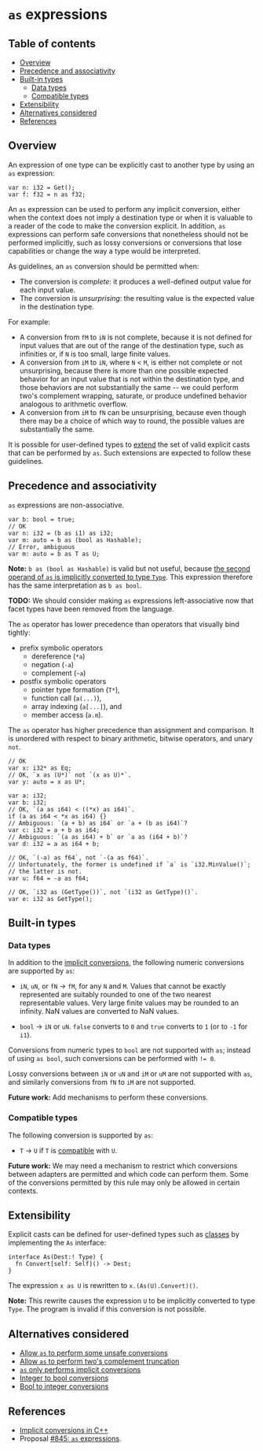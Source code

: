 # `as` expressions

<!--
Part of the Carbon Language project, under the Apache License v2.0 with LLVM
Exceptions. See /LICENSE for license information.
SPDX-License-Identifier: Apache-2.0 WITH LLVM-exception
-->

<!-- toc -->

## Table of contents

-   [Overview](#overview)
-   [Precedence and associativity](#precedence-and-associativity)
-   [Built-in types](#built-in-types)
    -   [Data types](#data-types)
    -   [Compatible types](#compatible-types)
-   [Extensibility](#extensibility)
-   [Alternatives considered](#alternatives-considered)
-   [References](#references)

<!-- tocstop -->

## Overview

An expression of one type can be explicitly cast to another type by using an
`as` expression:

```
var n: i32 = Get();
var f: f32 = n as f32;
```

An `as` expression can be used to perform any implicit conversion, either when
the context does not imply a destination type or when it is valuable to a reader
of the code to make the conversion explicit. In addition, `as` expressions can
perform safe conversions that nonetheless should not be performed implicitly,
such as lossy conversions or conversions that lose capabilities or change the
way a type would be interpreted.

As guidelines, an `as` conversion should be permitted when:

-   The conversion is _complete_: it produces a well-defined output value for
    each input value.
-   The conversion is _unsurprising_: the resulting value is the expected value
    in the destination type.

For example:

-   A conversion from `fM` to `iN` is not complete, because it is not defined
    for input values that are out of the range of the destination type, such as
    infinities or, if `N` is too small, large finite values.
-   A conversion from `iM` to `iN`, where `N` < `M`, is either not complete or
    not unsurprising, because there is more than one possible expected behavior
    for an input value that is not within the destination type, and those
    behaviors are not substantially the same -- we could perform two's
    complement wrapping, saturate, or produce undefined behavior analogous to
    arithmetic overflow.
-   A conversion from `iM` to `fN` can be unsurprising, because even though
    there may be a choice of which way to round, the possible values are
    substantially the same.

It is possible for user-defined types to [extend](#extensibility) the set of
valid explicit casts that can be performed by `as`. Such extensions are expected
to follow these guidelines.

## Precedence and associativity

`as` expressions are non-associative.

```
var b: bool = true;
// OK
var n: i32 = (b as i1) as i32;
var m: auto = b as (bool as Hashable);
// Error, ambiguous
var m: auto = b as T as U;
```

**Note:** `b as (bool as Hashable)` is valid but not useful, because
[the second operand of `as` is implicitly converted to type `Type`](#extensibility).
This expression therefore has the same interpretation as `b as bool`.

**TODO:** We should consider making `as` expressions left-associative now that
facet types have been removed from the language.

The `as` operator has lower precedence than operators that visually bind
tightly:

-   prefix symbolic operators
    -   dereference (`*a`)
    -   negation (`-a`)
    -   complement (`~a`)
-   postfix symbolic operators
    -   pointer type formation (`T*`),
    -   function call (`a(...)`),
    -   array indexing (`a[...]`), and
    -   member access (`a.m`).

The `as` operator has higher precedence than assignment and comparison. It is
unordered with respect to binary arithmetic, bitwise operators, and unary `not`.

```
// OK
var x: i32* as Eq;
// OK, `x as (U*)` not `(x as U)*`.
var y: auto = x as U*;

var a: i32;
var b: i32;
// OK, `(a as i64) < ((*x) as i64)`.
if (a as i64 < *x as i64) {}
// Ambiguous: `(a + b) as i64` or `a + (b as i64)`?
var c: i32 = a + b as i64;
// Ambiguous: `(a as i64) + b` or `a as (i64 + b)`?
var d: i32 = a as i64 + b;

// OK, `(-a) as f64`, not `-(a as f64)`.
// Unfortunately, the former is undefined if `a` is `i32.MinValue()`;
// the latter is not.
var u: f64 = -a as f64;

// OK, `i32 as (GetType())`, not `(i32 as GetType)()`.
var e: i32 as GetType();
```

## Built-in types

### Data types

In addition to the [implicit conversions](implicit_conversions.md#data-types),
the following numeric conversions are supported by `as`:

-   `iN`, `uN`, or `fN` -> `fM`, for any `N` and `M`. Values that cannot be
    exactly represented are suitably rounded to one of the two nearest
    representable values. Very large finite values may be rounded to an
    infinity. NaN values are converted to NaN values.

-   `bool` -> `iN` or `uN`. `false` converts to `0` and `true` converts to `1`
    (or to `-1` for `i1`).

Conversions from numeric types to `bool` are not supported with `as`; instead of
using `as bool`, such conversions can be performed with `!= 0`.

Lossy conversions between `iN` or `uN` and `iM` or `uM` are not supported with
`as`, and similarly conversions from `fN` to `iM` are not supported.

**Future work:** Add mechanisms to perform these conversions.

### Compatible types

The following conversion is supported by `as`:

-   `T` -> `U` if `T` is
    [compatible](../generics/terminology.md#compatible-types) with `U`.

**Future work:** We may need a mechanism to restrict which conversions between
adapters are permitted and which code can perform them. Some of the conversions
permitted by this rule may only be allowed in certain contexts.

## Extensibility

Explicit casts can be defined for user-defined types such as
[classes](../classes.md) by implementing the `As` interface:

```
interface As(Dest:! Type) {
  fn Convert[self: Self]() -> Dest;
}
```

The expression `x as U` is rewritten to `x.(As(U).Convert)()`.

**Note:** This rewrite causes the expression `U` to be implicitly converted to
type `Type`. The program is invalid if this conversion is not possible.

## Alternatives considered

-   [Allow `as` to perform some unsafe conversions](/proposals/p0845.md#allow-as-to-perform-some-unsafe-conversions)
-   [Allow `as` to perform two's complement truncation](/proposals/p0845.md#allow-as-to-perform-twos-complement-truncation)
-   [`as` only performs implicit conversions](/proposals/p0845.md#as-only-performs-implicit-conversions)
-   [Integer to bool conversions](/proposals/p0845.md#integer-to-bool-conversions)
-   [Bool to integer conversions](/proposals/p0845.md#bool-to-integer-conversions)

## References

-   [Implicit conversions in C++](https://en.cppreference.com/w/cpp/language/implicit_conversion)
-   Proposal
    [#845: `as` expressions](https://github.com/carbon-language/carbon-lang/pull/845).
